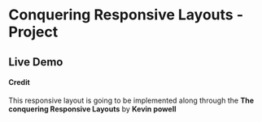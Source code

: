 # Conquering Responsive Layouts - Project

## Live Demo


#### Credit
This responsive layout is going to be implemented along through the **The conquering Responsive Layouts** by **Kevin powell**  